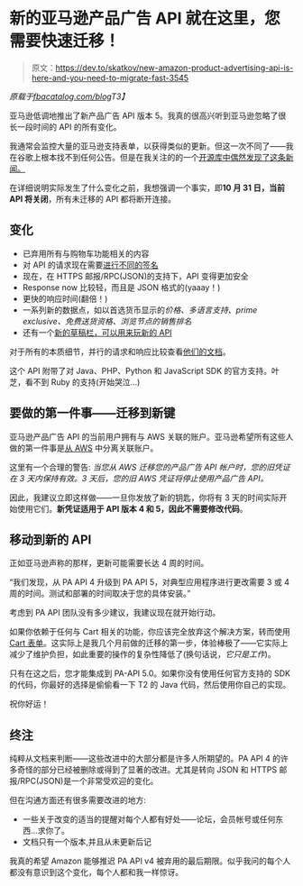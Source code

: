 # 新的亚马逊产品广告 API 就在这里，您需要快速迁移！

> 原文：<https://dev.to/skatkov/new-amazon-product-advertising-api-is-here-and-you-need-to-migrate-fast-3545>

*原载于[fbacatalog.com/blog](https://fbacatalog.com/blog/new-product-adveritising-api.html)T3】*

亚马逊低调地推出了新产品广告 API 版本 5。我真的很高兴听到亚马逊忽略了很长一段时间的 API 的所有变化。

我通常会监控大量的亚马逊支持表单，以获得类似的更新。但这一次不同了——我在谷歌上根本找不到任何公告。但是在我关注的的一个[开源库中偶然发现了这条新闻。](https://github.com/hakanensari/vacuum/issues/77)

在详细说明实际发生了什么变化之前，我想强调一个事实，即**10 月 31 日，当前 API 将关闭**，所有未迁移的 API 都将断开连接。

## 变化

*   已弃用所有与购物车功能相关的内容
*   对 API 的请求现在需要[进行不同的签名](https://docs.aws.amazon.com/general/latest/gr/signature-version-4.html)
*   现在，在 HTTPS 邮报/RPC(JSON)的支持下，API 变得更加安全
*   Response now 比较轻，而且是 JSON 格式的(yaaay！)
*   更快的响应时间(翻倍！)
*   一系列新的数据点，如以首选货币显示的*价格、多语言支持、prime exclusive、免费送货资格、浏览节点的销售排名*
*   还有一个[新的草稿栏，可以用来玩新的 API](https://webservices.amazon.com/paapi5/scratchpad/index.html)

对于所有的本质细节，并行的请求和响应比较查看[他们的文档](https://webservices.amazon.com/paapi5/documentation/migration-guide/whats-new-in-paapi5.html)。

这个 API 附带了对 Java、PHP、Python 和 JavaScript SDK 的官方支持。叶芝，看不到 Ruby 的支持(开始哭泣...)

## 要做的第一件事——迁移到新键

亚马逊产品广告 API 的当前用户拥有与 AWS 关联的账户。亚马逊希望所有这些人做的第一件事是[从 AWS](https://webservices.amazon.com/paapi5/documentation/migrating-your-product-advertising-api-account-from-your-aws-account.html) 中分离关联账户。

这里有一个合理的警告:
*当您从 AWS 迁移您的产品广告 API 帐户时，您的旧凭证在 3 天内保持有效。3 天后，您的旧 AWS 凭证将停止使用产品广告 API。*

因此，我建议立即这样做——一旦你发放了新的钥匙，你将有 3 天的时间实际开始使用它们。**新凭证适用于 API 版本 4 和 5，因此不需要修改代码**。

## 移动到新的 API

正如亚马逊声称的那样，更新可能需要长达 4 周的时间。

“我们发现，从 PA API 4 升级到 PA API 5，对典型应用程序进行更改需要 3 或 4 周的时间。测试和部署的时间取决于您的具体安装。”

考虑到 PA API 团队没有多少建议，我建议现在就开始行动。

如果你依赖于任何与 Cart 相关的功能，你应该完全放弃这个解决方案，转而使用 [Cart 表单](https://webservices.amazon.com/paapi5/documentation/add-to-cart-form.html)。这实际上是我几个月前做的迁移的第一步，体验棒极了——它实际上减少了维护负担，如此重要的操作的复杂性降低了(换句话说，*它只是工作*)。

只有在这之后，您才能集成到 PA-API 5.0。如果你没有使用任何官方支持的 SDK 的代码，你最好的选择是偷偷看一下 T2 的 Java 代码，然后使用你自己的实现。

祝你好运！

## 终注

纯粹从文档来判断——这些改进中的大部分都是许多人所期望的。PA API 4 的许多奇怪的部分已经被删除或得到了显著的改进。尤其是转向 JSON 和 HTTPS 邮报/RPC(JSON)是一个非常受欢迎的变化。

但在沟通方面还有很多需要改进的地方:

*   一些关于改变的适当的提醒对每个人都有好处——论坛，会员帐号或任何东西...求你了。
*   文档只有一个版本,并且从未更新后记

我真的希望 Amazon 能够推迟 PA API v4 被弃用的最后期限。似乎我问的每个人都没有意识到这个变化，每个人都和我一样惊讶。